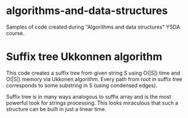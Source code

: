 # algorithms-and-data-structures
Samples of code created during "Algorithms and data structures" YSDA course.

# Suffix tree Ukkonnen algorithm
This code creates a suffix tree from given string S using O(|S|) time and O(|S|) memory via Ukkonen algorithm. Every path from root in suffix tree corresponds to some substring in S (using condensed edges). 

Suffix tree is in many ways analogous to suffix array and is the most powerful took for strings processing. This looks miraculous that such a structure can be built in just a linear time.
